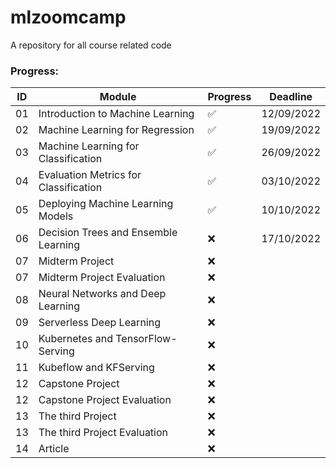 # mlzoomcamp
A repository for all course related code

### Progress:
| ID  | Module                                       | Progress           | Deadline     |                  
|-----|----------------------------------------------|--------------------|--------------|
| 01  | Introduction to Machine Learning             | :white_check_mark: | 12/09/2022   | 
| 02  | Machine Learning for Regression              | :white_check_mark: | 19/09/2022   |  
| 03  | Machine Learning for Classification          | :white_check_mark: | 26/09/2022   |          
| 04  | Evaluation Metrics for Classification        | :white_check_mark: | 03/10/2022   |                
| 05  | Deploying Machine Learning Models            | :white_check_mark: | 10/10/2022   |            
| 06  | Decision Trees and Ensemble Learning         | :x:                | 17/10/2022   |   
| 07  | Midterm Project                              | :x:                | 
| 07  | Midterm Project Evaluation                   | :x:                | 
| 08  | Neural Networks and Deep Learning            | :x:                | 
| 09  | Serverless Deep Learning                     | :x:                | 
| 10  | Kubernetes and TensorFlow-Serving            | :x:                | 
| 11  | Kubeflow and KFServing                       | :x:                | 
| 12  | Capstone Project                             | :x:                | 
| 12  | Capstone Project Evaluation                  | :x:                |  
| 13  | The third Project                            | :x:                | 
| 13  | The third Project Evaluation                 | :x:                | 
| 14  | Article                                      | :x:                | 
